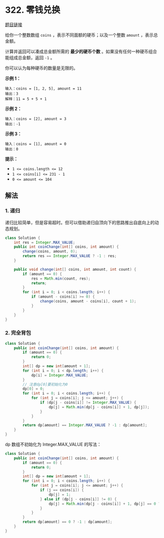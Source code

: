 # 322. 零钱兑换

[题目链接](https://leetcode.cn/problems/coin-change/)

给你一个整数数组 `coins` ，表示不同面额的硬币；以及一个整数 `amount` ，表示总金额。

计算并返回可以凑成总金额所需的 **最少的硬币个数** 。如果没有任何一种硬币组合能组成总金额，返回 `-1` 。

你可以认为每种硬币的数量是无限的。

**示例 1：**

```
输入：coins = [1, 2, 5], amount = 11
输出：3 
解释：11 = 5 + 5 + 1
```

**示例 2：**

```
输入：coins = [2], amount = 3
输出：-1
```

**示例 3：**

```
输入：coins = [1], amount = 0
输出：0
```

**提示：**

- `1 <= coins.length <= 12`
- `1 <= coins[i] <= 231 - 1`
- `0 <= amount <= 104`

## 解法

### 1. 递归

递归比较简单，但是容易超时。但可以借助递归自顶向下的思路推出自底向上的动态规划。

```java
class Solution {
    int res = Integer.MAX_VALUE;
    public int coinChange(int[] coins, int amount) {
        change(coins, amount, 0);
        return res == Integer.MAX_VALUE ? -1 : res;
    }

    public void change(int[] coins, int amount, int count) {
        if (amount == 0) {
            res = Math.min(count, res);
            return;
        }
        for (int i = 0; i < coins.length; i++) {
            if (amount - coins[i] >= 0) {
                change(coins, amount - coins[i], count + 1);
            }
        }
    }
}
```

### 2. 完全背包

```java
class Solution {
    public int coinChange(int[] coins, int amount) {
        if (amount == 0) {
            return 0;
        }
        int[] dp = new int[amount + 1];
        for (int i = 0; i < dp.length; i++) {
            dp[i] = Integer.MAX_VALUE;
        }
        // 注意dp[0]要初始化为0
        dp[0] = 0;
        for (int i = 0; i < coins.length; i++) {
            for (int j = coins[i]; j <= amount; j++) {
                if (dp[j - coins[i]] != Integer.MAX_VALUE) {
                    dp[j] = Math.min(dp[j - coins[i]] + 1, dp[j]);
                }
            }
        }
        return dp[amount] == Integer.MAX_VALUE ? -1 : dp[amount];
    }
}
```

dp 数组不初始化为 Integer.MAX_VALUE 的写法：

```java
class Solution {
    public int coinChange(int[] coins, int amount) {
        if (amount == 0) {
            return 0;
        }
        int[] dp = new int[amount + 1];
        for (int i = 0; i < coins.length; i++) {
            for (int j = coins[i]; j <= amount; j++) {
                if (j == coins[i]) {
                    dp[j] = 1;
                } else if (dp[j - coins[i]] != 0) {
                    dp[j] = Math.min(dp[j - coins[i]] + 1, dp[j] == 0 ? Integer.MAX_VALUE : dp[j]);
                }
            }
        }
        return dp[amount] == 0 ? -1 : dp[amount];
    }
}
```

